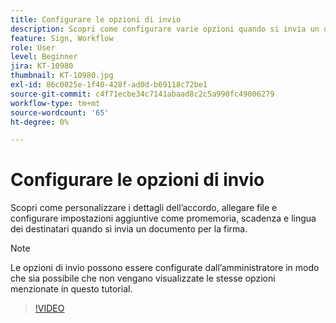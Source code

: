 ```yaml
---
title: Configurare le opzioni di invio
description: Scopri come configurare varie opzioni quando si invia un documento per la firma
feature: Sign, Workflow
role: User
level: Beginner
jira: KT-10980
thumbnail: KT-10980.jpg
exl-id: 86c0825e-1f40-428f-ad0d-b69118c72be1
source-git-commit: c4f71ecbe34c7141abaad8c2c5a990fc49006279
workflow-type: tm+mt
source-wordcount: '65'
ht-degree: 0%

---
```


# Configurare le opzioni di invio

Scopri come personalizzare i dettagli dell’accordo, allegare file e configurare impostazioni aggiuntive come promemoria, scadenza e lingua dei destinatari quando si invia un documento per la firma.

>[!NOTE]
>
>Le opzioni di invio possono essere configurate dall’amministratore in modo che sia possibile che non vengano visualizzate le stesse opzioni menzionate in questo tutorial.

>[!VIDEO](https://video.tv.adobe.com/v/3412764?quality=12&learn=on&hidetitle=true&captions=ita)
